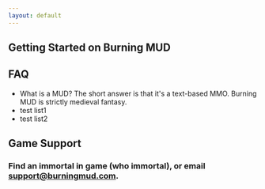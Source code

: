 ```yaml
---
layout: default
---
```


## Getting Started on Burning MUD

## FAQ

* What is a MUD?
    The short answer is that it's a text-based MMO. Burning MUD is strictly medieval fantasy.
* test list1
* test list2

## Game Support

### Find an immortal in game (who immortal), or email support@burningmud.com.

